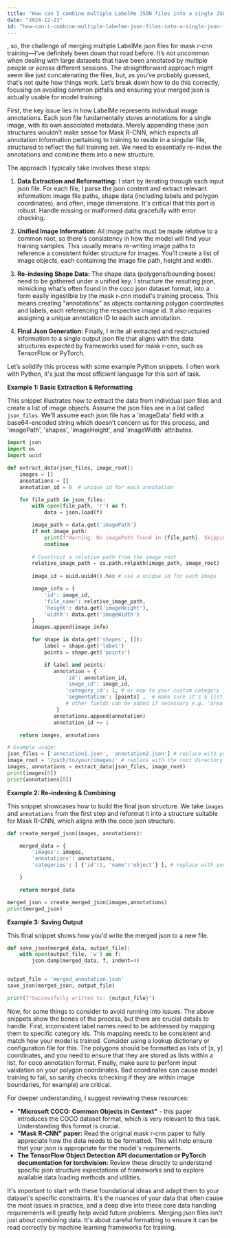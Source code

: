 ```yaml
---
title: "How can I combine multiple LabelMe JSON files into a single JSON file for Mask R-CNN?"
date: "2024-12-23"
id: "how-can-i-combine-multiple-labelme-json-files-into-a-single-json-file-for-mask-r-cnn"
---
```


, so, the challenge of merging multiple LabelMe json files for mask r-cnn training—I've definitely been down that road before. It’s not uncommon when dealing with large datasets that have been annotated by multiple people or across different sessions. The straightforward approach might seem like just concatenating the files, but, as you’ve probably guessed, that’s not quite how things work. Let’s break down how to do this correctly, focusing on avoiding common pitfalls and ensuring your merged json is actually usable for model training.

First, the key issue lies in how LabelMe represents individual image annotations. Each json file fundamentally stores annotations for a single image, with its own associated metadata. Merely appending these json structures wouldn’t make sense for Mask R-CNN, which expects all annotation information pertaining to training to reside in a singular file, structured to reflect the full training set. We need to essentially re-index the annotations and combine them into a new structure.

The approach I typically take involves these steps:

1. **Data Extraction and Reformatting:** I start by iterating through each input json file. For each file, I parse the json content and extract relevant information: image file paths, shape data (including labels and polygon coordinates), and often, image dimensions. It's critical that this part is robust. Handle missing or malformed data gracefully with error checking.

2. **Unified Image Information:** All image paths must be made relative to a common root, so there's consistency in how the model will find your training samples. This usually means re-writing image paths to reference a consistent folder structure for images. You’ll create a list of image objects, each containing the image file path, height and width.

3. **Re-indexing Shape Data:** The shape data (polygons/bounding boxes) need to be gathered under a unified key. I structure the resulting json, mimicking what’s often found in the coco json dataset format, into a form easily ingestible by the mask r-cnn model's training process. This means creating "annotations" as objects containing polygon coordinates and labels, each referencing the respective image id. It also requires assigning a unique annotation ID to each such annotation.

4. **Final Json Generation:** Finally, I write all extracted and restructured information to a single output json file that aligns with the data structures expected by frameworks used for mask r-cnn, such as TensorFlow or PyTorch.

Let’s solidify this process with some example Python snippets. I often work with Python, it's just the most efficient language for this sort of task.

**Example 1: Basic Extraction & Reformatting**

This snippet illustrates how to extract the data from individual json files and create a list of image objects. Assume the json files are in a list called `json_files`. We'll assume each json file has a 'imageData' field with a base64-encoded string which doesn’t concern us for this process, and 'imagePath', 'shapes', 'imageHeight', and 'imageWidth' attributes.

```python
import json
import os
import uuid

def extract_data(json_files, image_root):
    images = []
    annotations = []
    annotation_id = 0  # unique id for each annotation

    for file_path in json_files:
        with open(file_path, 'r') as f:
            data = json.load(f)

        image_path = data.get('imagePath')
        if not image_path:
            print(f"Warning: No imagePath found in {file_path}. Skipping.")
            continue
        
        # Construct a relative path from the image root
        relative_image_path = os.path.relpath(image_path, image_root)
        
        image_id = uuid.uuid4().hex # use a unique id for each image

        image_info = {
            'id': image_id,
            'file_name': relative_image_path,
            'height': data.get('imageHeight'),
            'width': data.get('imageWidth')
        }
        images.append(image_info)

        for shape in data.get('shapes', []):
            label = shape.get('label')
            points = shape.get('points')

            if label and points:
               annotation = {
                   'id': annotation_id,
                   'image_id': image_id,
                   'category_id': 1, # or map to your custom category ids
                   'segmentation': [points] ,  # make sure it's a list of lists
                   # other fields can be added if necessary e.g. 'area'
                }
               annotations.append(annotation)
               annotation_id += 1

    return images, annotations

# Example usage:
json_files = ['annotation1.json', 'annotation2.json'] # replace with your file names
image_root = '/path/to/your/images/' # replace with the root directory
images, annotations = extract_data(json_files, image_root)
print(images[0])
print(annotations[0])
```

**Example 2: Re-indexing & Combining**

This snippet showcases how to build the final json structure. We take `images` and `annotations` from the first step and reformat it into a structure suitable for Mask R-CNN, which aligns with the coco json structure.

```python
def create_merged_json(images, annotations):

    merged_data = {
        'images': images,
        'annotations': annotations,
        'categories': [ {'id':1, 'name':'object'} ], # replace with your categories

    }

    return merged_data

merged_json = create_merged_json(images,annotations)
print(merged_json)
```

**Example 3: Saving Output**

This final snippet shows how you'd write the merged json to a new file.

```python
def save_json(merged_data, output_file):
    with open(output_file, 'w') as f:
        json.dump(merged_data, f, indent=4)


output_file = 'merged_annotation.json'
save_json(merged_json, output_file)

print(f"Successfully written to: {output_file}")
```

Now, for some things to consider to avoid running into issues. The above snippets show the bones of the process, but there are crucial details to handle. First, inconsistent label names need to be addressed by mapping them to specific category ids. This mapping needs to be consistent and match how your model is trained. Consider using a lookup dictionary or configuration file for this. The polygons should be formatted as lists of [x, y] coordinates, and you need to ensure that they are stored as lists within a list, for coco annotation format. Finally, make sure to perform input validation on your polygon coordinates. Bad coordinates can cause model training to fail, so sanity checks (checking if they are within image boundaries, for example) are critical.

For deeper understanding, I suggest reviewing these resources:

*   **"Microsoft COCO: Common Objects in Context"** - this paper introduces the COCO dataset format, which is very relevant to this task. Understanding this format is crucial.
*   **"Mask R-CNN" paper:** Read the original mask r-cnn paper to fully appreciate how the data needs to be formatted. This will help ensure that your json is appropriate for the model's requirements.
*   **The TensorFlow Object Detection API documentation or PyTorch documentation for torchvision:** Review these directly to understand specific json structure expectations of frameworks and to explore available data loading methods and utilities.

It's important to start with these foundational ideas and adapt them to your dataset's specific constraints. It's the nuances of your data that often cause the most issues in practice, and a deep dive into these core data handling requirements will greatly help avoid future problems. Merging json files isn't just about combining data. It's about careful formatting to ensure it can be read correctly by machine learning frameworks for training.
